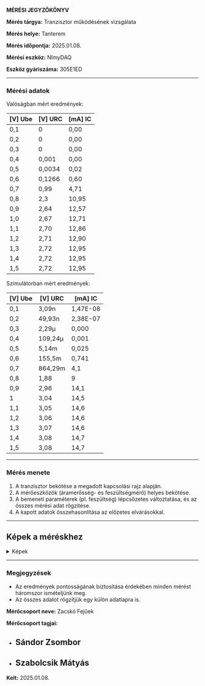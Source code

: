 **MÉRÉSI JEGYZŐKÖNYV**

**Mérés tárgya:** Tranzisztor működésének vizsgálata

**Mérés helye:** Tanterem

**Mérés időpontja:** 2025.01.08.

**Mérési eszköz:** NImyDAQ

**Eszköz gyáriszáma:** 305E1ED

---

### **Mérési adatok**

Valóságban mért eredmények:

| [V] Ube | [V] URC | [mA] IC |
| ------- | ------- | ------- |
| 0,1     | 0       | 0,00    |
| 0,2     | 0       | 0,00    |
| 0,3     | 0       | 0,00    |
| 0,4     | 0,001   | 0,00    |
| 0,5     | 0,0034  | 0,02    |
| 0,6     | 0,1266  | 0,60    |
| 0,7     | 0,99    | 4,71    |
| 0,8     | 2,3     | 10,95   |
| 0,9     | 2,64    | 12,57   |
| 1,0     | 2,67    | 12,71   |
| 1,1     | 2,70    | 12,86   |
| 1,2     | 2,71    | 12,90   |
| 1,3     | 2,72    | 12,95   |
| 1,4     | 2,72    | 12,95   |
| 1,5     | 2,72    | 12,95   |

Szimulátorban mért eredmények:

| [V] Ube | [V] URC | [mA] IC   |
|---------|---------|-----------|
| 0,1     | 3,09n   | 1,47E-08  |
| 0,2     | 49,93n  | 2,38E-07  |
| 0,3     | 2,29µ   | 0,000     |
| 0,4     | 109,24µ | 0,001     |
| 0,5     | 5,14m   | 0,025     |
| 0,6     | 155,5m  | 0,741     |
| 0,7     | 864,29m | 4,1       |
| 0,8     | 1,88    | 9         |
| 0,9     | 2,96    | 14,1      |
| 1       | 3,04    | 14,5      |
| 1,1     | 3,05    | 14,6      |
| 1,2     | 3,06    | 14,6      |
| 1,3     | 3,07    | 14,6      |
| 1,4     | 3,08    | 14,7      |
| 1,5     | 3,08    | 14,7      |



---

### **Mérés menete**

1. A tranzisztor bekötése a megadott kapcsolási rajz alapján.
2. A mérőeszközök (áramerősség- és feszültségmérő) helyes bekötése.
3. A bemeneti paraméterek (pl. feszültség) lépcsőzetes változtatása, és az összes mérési adat rögzítése.
4. A kapott adatok összehasonlítása az előzetes elvárásokkal.

---

## Képek a méréskhez
<details>
  <summary>Képek</summary>
    <details>
      <summary>Mérésben használt alkatrészek</summary>
      <img src="https://github.com/user-attachments/assets/670381f5-1586-4e82-b81d-d2570f7f2ef6">
    </details>
    <details>
       <summary>Breadboardon megépített áramkör</summary>
      <img src="https://github.com/user-attachments/assets/e4d056df-9a72-4caa-8a8d-96aed0a157f3">
    </details>
    <details>
      <summary>Falstad</summary>
      <img src="https://github.com/user-attachments/assets/7125b3d1-99af-45c5-b186-3b5fe991df44">
    </details>
    <details>
      <summary>Valóságos grafikon</summary>
      <img src="https://github.com/user-attachments/assets/38523ee9-db2a-44c5-a416-678893c90512">
    </details>
    <details>
      <summary>Szimulátoros grafikon</summary>
      <img src="https://github.com/user-attachments/assets/002936e8-53cf-45bc-8755-0372fdb675bc">
    </details>
</details>

---

### **Megjegyzések**

- Az eredmények pontosságának biztosítása érdekében minden mérést háromszor ismételjünk meg.
- Az összes adatot rögzítjük egy külön adatlapra is.

**Mérőcsoport neve:** Zacskó Fejűek

**Mérőcsoport tagjai:**

- Sándor Zsombor
  ---
- Szabolcsik Mátyás
  ---

**Kelt:** 2025.01.08.


